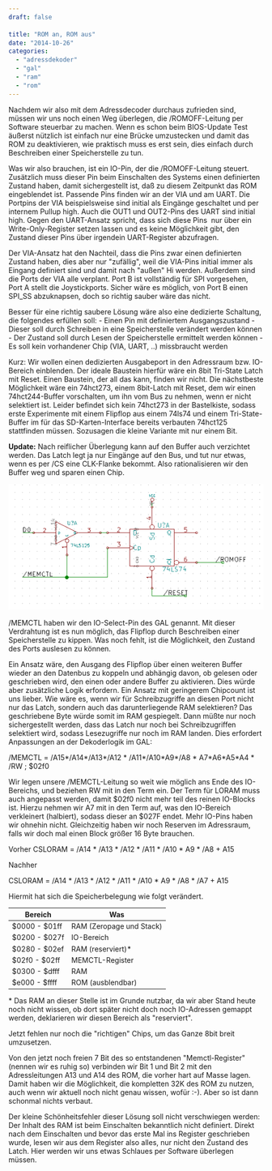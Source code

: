 ```yaml
---
draft: false

title: "ROM an, ROM aus"
date: "2014-10-26"
categories: 
  - "adressdekoder"
  - "gal"
  - "ram"
  - "rom"
---
```


Nachdem wir also mit dem Adressdecoder durchaus zufrieden sind, müssen wir uns noch einen Weg überlegen, die /ROMOFF-Leitung per Software steuerbar zu machen. Wenn es schon beim BIOS-Update Test äußerst nützlich ist einfach nur eine Brücke umzustecken und damit das ROM zu deaktivieren, wie praktisch muss es erst sein, dies einfach durch Beschreiben einer Speicherstelle zu tun.

Was wir also brauchen, ist ein IO-Pin, der die /ROMOFF-Leitung steuert. Zusätzlich muss dieser Pin beim Einschalten des Systems einen definierten Zustand haben, damit sichergestellt ist, daß zu diesem Zeitpunkt das ROM eingeblendet ist. Passende Pins finden wir an der VIA und am UART. Die Portpins der VIA beispielsweise sind initial als Eingänge geschaltet und per internem Pullup high. Auch die OUT1 und OUT2-Pins des UART sind initial high. Gegen den UART-Ansatz spricht, dass sich diese Pins  nur über ein Write-Only-Register setzen lassen und es keine Möglichkeit gibt, den Zustand dieser Pins über irgendein UART-Register abzufragen.

Der VIA-Ansatz hat den Nachteil, dass die Pins zwar einen definierten Zustand haben, dies aber nur "zufällig", weil die VIA-Pins initial immer als Eingang definiert sind und damit nach "außen" Hi werden. Außerdem sind die Ports der VIA alle verplant. Port B ist vollständig für SPI vorgesehen, Port A stellt die Joystickports. Sicher wäre es möglich, von Port B einen SPI\_SS abzuknapsen, doch so richtig sauber wäre das nicht.

Besser für eine richtig saubere Lösung wäre also eine dedizierte Schaltung, die folgendes erfüllen soll: - Einen Pin mit definiertem Ausgangszustand - Dieser soll durch Schreiben in eine Speicherstelle verändert werden können - Der Zustand soll durch Lesen der Speicherstelle ermittelt werden können - Es soll kein vorhandener Chip (VIA, UART, ..) missbraucht werden

Kurz: Wir wollen einen dedizierten Ausgabeport in den Adressraum bzw. IO-Bereich einblenden. Der ideale Baustein hierfür wäre ein 8bit Tri-State Latch mit Reset. Einen Baustein, der all das kann, finden wir nicht. Die nächstbeste Möglichkeit wäre ein 74hct273, einem 8bit-Latch mit Reset, dem wir einen 74hct244-Buffer vorschalten, um ihn vom Bus zu nehmen, wenn er nicht selektiert ist. Leider befindet sich kein 74hct273 in der Bastelkiste, sodass erste Experimente mit einem Flipflop aus einem 74ls74 und einem Tri-State-Buffer im für das SD-Karten-Interface bereits verbauten 74hct125 stattfinden müssen. Sozusagen die kleine Variante mit nur einem Bit.

**Update:** Nach reiflicher Überlegung kann auf den Buffer auch verzichtet werden. Das Latch legt ja nur Eingänge auf den Bus, und tut nur etwas, wenn es per /CS eine CLK-Flanke bekommt. Also rationalisieren wir den Buffer weg und sparen einen Chip.

![screen-2bshot-2b2014-10-26-2bat-2b16-33-081](images/screen-2bshot-2b2014-10-26-2bat-2b16-33-081.png)

/MEMCTL haben wir den IO-Select-Pin des GAL genannt. Mit dieser Verdrahtung ist es nun möglich, das Flipflop durch Beschreiben einer Speicherstelle zu kippen. Was noch fehlt, ist die Möglichkeit, den Zustand des Ports auslesen zu können.

Ein Ansatz wäre, den Ausgang des Flipflop über einen weiteren Buffer wieder an den Datenbus zu koppeln und abhängig davon, ob gelesen oder geschrieben wird, den einen oder andere Buffer zu aktivieren. Dies würde aber zusätzliche Logik erfordern. Ein Ansatz mit geringerem Chipcount ist uns lieber. Wie wäre es, wenn wir für Schreibzugriffe an diesen Port nicht nur das Latch, sondern auch das darunterliegende RAM selektieren? Das geschriebene Byte würde somit im RAM gespiegelt. Dann müßte nur noch sichergestellt werden, dass das Latch nur noch bei Schreibzugriffen selektiert wird, sodass Lesezugriffe nur noch im RAM landen. Dies erfordert Anpassungen an der Dekoderlogik im GAL:

/MEMCTL = /A15\*/A14\*/A13\*/A12 \* /A11\*/A10\*A9\*/A8 \* A7\*A6\*A5\*A4 \* /RW ; $02f0

Wir legen unsere /MEMCTL-Leitung so weit wie möglich ans Ende des IO-Bereichs, und beziehen RW mit in den Term ein. Der Term für LORAM muss auch angepasst werden, damit $02f0 nicht mehr teil des reinen IO-Blocks ist. Hierzu nehmen wir A7 mit in den Term auf, was den IO-Bereich verkleinert (halbiert), sodass dieser an $027F endet. Mehr IO-Pins haben wir ohnehin nicht. Gleichzeitig haben wir noch Reserven im Adressraum, falls wir doch mal einen Block größer 16 Byte brauchen.

Vorher CSLORAM = /A14 \* /A13 \* /A12 \* /A11 \* /A10 \* A9 \* /A8 + A15

Nachher

CSLORAM = /A14 \* /A13 \* /A12 \* /A11 \* /A10 \* A9 \* /A8 \* /A7 + A15

Hiermit hat sich die Speicherbelegung wie folgt verändert.

| Bereich | Was |
| --- | --- |
| $0000 - $01ff | RAM (Zeropage und Stack) |
| $0200 - $027f | IO-Bereich |
| $0280 - $02ef | RAM (reserviert)\* |
| $02f0 - $02ff | MEMCTL-Register |
| $0300 - $dfff | RAM |
| $e000 - $ffff | ROM (ausblendbar) |

\* Das RAM an dieser Stelle ist im Grunde nutzbar, da wir aber Stand heute noch nicht wissen, ob dort später nicht doch noch IO-Adressen gemappt werden, deklarieren wir diesen Bereich als "reserviert".

Jetzt fehlen nur noch die "richtigen" Chips, um das Ganze 8bit breit umzusetzen.

Von den jetzt noch freien 7 Bit des so entstandenen "Memctl-Register" (nennen wir es ruhig so) verbinden wir Bit 1 und Bit 2 mit den Adressleitungen A13 und A14 des ROM, die vorher hart auf Masse lagen. Damit haben wir die Möglichkeit, die kompletten 32K des ROM zu nutzen, auch wenn wir aktuell noch nicht genau wissen, wofür :-). Aber so ist dann schonmal nichts verbaut.

Der kleine Schönheitsfehler dieser Lösung soll nicht verschwiegen werden: Der Inhalt des RAM ist beim Einschalten bekanntlich nicht definiert. Direkt nach dem Einschalten und bevor das erste Mal ins Register geschrieben wurde, lesen wir aus dem Register also alles, nur nicht den Zustand des Latch. Hier werden wir uns etwas Schlaues per Software überlegen müssen.
